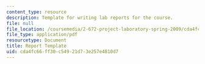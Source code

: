 ```yaml
---
content_type: resource
description: Template for writing lab reports for the course.
file: null
file_location: /coursemedia/2-672-project-laboratory-spring-2009/cda4fc66ff30c54921d73e257e4810d7_template.pdf
file_type: application/pdf
resourcetype: Document
title: Report Template
uid: cda4fc66-ff30-c549-21d7-3e257e4810d7
---
```

